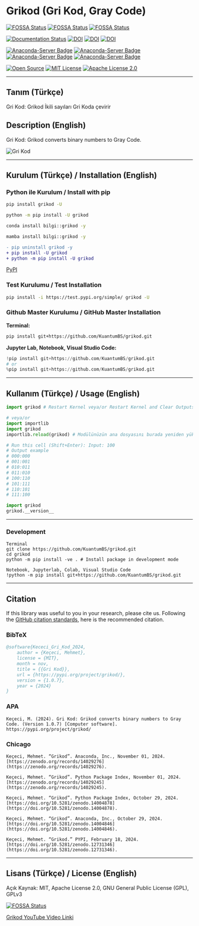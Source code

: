 # Grikod (Gri Kod, Gray Code)

[![FOSSA Status](https://app.fossa.com/api/projects/git%2Bgithub.com%2FKuantumBS%2Fgrikod.svg?type=shield)](https://app.fossa.com/projects/git%2Bgithub.com%2FKuantumBS%2Fgrikod?ref=badge_shield)
[![FOSSA Status](https://app.fossa.com/api/projects/git%2Bgithub.com%2FKuantumBS%2Fgrikod.svg?type=shield&issueType=security)](https://app.fossa.com/projects/git%2Bgithub.com%2FKuantumBS%2Fgrikod?ref=badge_shield&issueType=security)
[![FOSSA Status](https://app.fossa.com/api/projects/git%2Bgithub.com%2FKuantumBS%2Fgrikod.svg?type=small)](https://app.fossa.com/projects/git%2Bgithub.com%2FKuantumBS%2Fgrikod?ref=badge_small)

[![Documentation Status](https://readthedocs.org/projects/grikod/badge/?version=main)](https://grikod.readthedocs.io/en/main/?badge=main)
[![DOI](https://zenodo.org/badge/DOI/10.5281/zenodo.12731346.svg)](https://doi.org/10.5281/zenodo.12731346)
[![DOI](https://zenodo.org/badge/DOI/10.5281/zenodo.14029245.svg)](https://doi.org/10.5281/zenodo.14029245)
[![DOI](https://zenodo.org/badge/DOI/10.5281/zenodo.14029276.svg)](https://doi.org/10.5281/zenodo.14029276)

[![Anaconda-Server Badge](https://anaconda.org/bilgi/grikod/badges/version.svg)](https://anaconda.org/bilgi/grikod)
[![Anaconda-Server Badge](https://anaconda.org/bilgi/grikod/badges/latest_release_date.svg)](https://anaconda.org/bilgi/grikod)
[![Anaconda-Server Badge](https://anaconda.org/bilgi/grikod/badges/platforms.svg)](https://anaconda.org/bilgi/grikod)
[![Anaconda-Server Badge](https://anaconda.org/bilgi/grikod/badges/license.svg)](https://anaconda.org/bilgi/grikod)

[![Open Source](https://img.shields.io/badge/Open%20Source-Open%20Source-brightgreen.svg)](https://opensource.org/)
[![MIT License](https://img.shields.io/badge/License-MIT-yellow.svg)](https://opensource.org/licenses/MIT)
[![Apache License 2.0](https://img.shields.io/badge/License-Apache%202.0-blue.svg)](https://opensource.org/licenses/Apache-2.0)

---

## Tanım (Türkçe)

Gri Kod: Grikod İkili sayıları Gri Koda çevirir

## Description (English)

Gri Kod: Grikod converts binary numbers to Gray Code.

![Gri Kod](https://i.imgur.com/6wpucpo.png)

---

## Kurulum (Türkçe) / Installation (English)

### Python ile Kurulum / Install with pip

```bash
pip install grikod -U

python -m pip install -U grikod

conda install bilgi::grikod -y

mamba install bilgi::grikod -y
```

```diff
- pip uninstall grikod -y
+ pip install -U grikod
+ python -m pip install -U grikod
```

[PyPI](https://pypi.org/project/grikod/)

### Test Kurulumu / Test Installation

```bash
pip install -i https://test.pypi.org/simple/ grikod -U
```

### Github Master Kurulumu / GitHub Master Installation

**Terminal:**

```bash
pip install git+https://github.com/KuantumBS/grikod.git
```

**Jupyter Lab, Notebook, Visual Studio Code:**

```python
!pip install git+https://github.com/KuantumBS/grikod.git
# or
%pip install git+https://github.com/KuantumBS/grikod.git
```

---

## Kullanım (Türkçe) / Usage (English)

```python
import grikod # Restart Kernel veya/or Restart Kernel and Clear Outputs

# veya/or
import importlib
import grikod
importlib.reload(grikod) # Modülünüzün ana dosyasını burada yeniden yükler

# Run this cell (Shift+Enter): Input: 100
# Output example
# 000:000
# 001:001
# 010:011
# 011:010
# 100:110
# 101:111
# 110:101
# 111:100
```
```python
import grikod
grikod.__version__
```
---

### Development

```
Terminal
git clone https://github.com/KuantumBS/grikod.git
cd grikod
python -m pip install -ve . # Install package in development mode

Notebook, Jupyterlab, Colab, Visual Studio Code
!python -m pip install git+https://github.com/KuantumBS/grikod.git
```
---

## Citation

If this library was useful to you in your research, please cite us. Following the [GitHub citation standards](https://docs.github.com/en/github/creating-cloning-and-archiving-repositories/creating-a-repository-on-github/about-citation-files), here is the recommended citation.

### BibTeX

```bibtex
@software{Kececi_Gri_Kod_2024,
    author = {Keçeci, Mehmet},
    license = {MIT},
    month = nov,
    title = {{Gri Kod}},
    url = {https://pypi.org/project/grikod/},
    version = {1.0.7},
    year = {2024}
}
```

### APA

```
Keçeci, M. (2024). Gri Kod: Grikod converts binary numbers to Gray Code. (Version 1.0.7) [Computer software]. https://pypi.org/project/grikod/
```

### Chicago

```
Keçeci, Mehmet. “Grikod”. Anaconda, Inc., November 01, 2024. [https://zenodo.org/records/14029276](https://zenodo.org/records/14029276).

Keçeci, Mehmet. “Grikod”. Python Package Index, November 01, 2024. [https://zenodo.org/records/14029245](https://zenodo.org/records/14029245).

Keçeci, Mehmet. “Grikod”. Python Package Index, October 29, 2024. [https://doi.org/10.5281/zenodo.14004878](https://doi.org/10.5281/zenodo.14004878).

Keçeci, Mehmet. “Grikod”. Anaconda, Inc., October 29, 2024. [https://doi.org/10.5281/zenodo.14004846](https://doi.org/10.5281/zenodo.14004846).

Keçeci, Mehmet. “Grikod.” PYPI, February 18, 2024. [https://doi.org/10.5281/zenodo.12731346](https://doi.org/10.5281/zenodo.12731346).
```
---

## Lisans (Türkçe) / License (English)

Açık Kaynak: MIT, Apache License 2.0, GNU General Public License (GPL), GPLv3

[![FOSSA Status](https://app.fossa.com/api/projects/git%2Bgithub.com%2FKuantumBS%2Fgrikod.svg?type=large)](https://app.fossa.com/projects/git%2Bgithub.com%2FKuantumBS%2Fgrikod?ref=badge_large)

[Grikod YouTube Video Linki](https://www.youtube.com/watch?v=IJnIpOuV92E)
